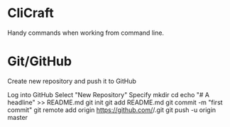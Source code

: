 # CliCraft
Handy commands when working from command line.

# Git/GitHub
Create new repository and push it to GitHub

Log into GitHub
Select "New Repository"
Specify <name-of-repository>
mkdir <name-of-project>
cd <name-of-project>
echo "# A headline" >> README.md
git init
git add README.md
git commit -m "first commit"
git remote add origin https://github.com/<GitHub-user-name>/<name-of-repository>.git
git push -u origin master
